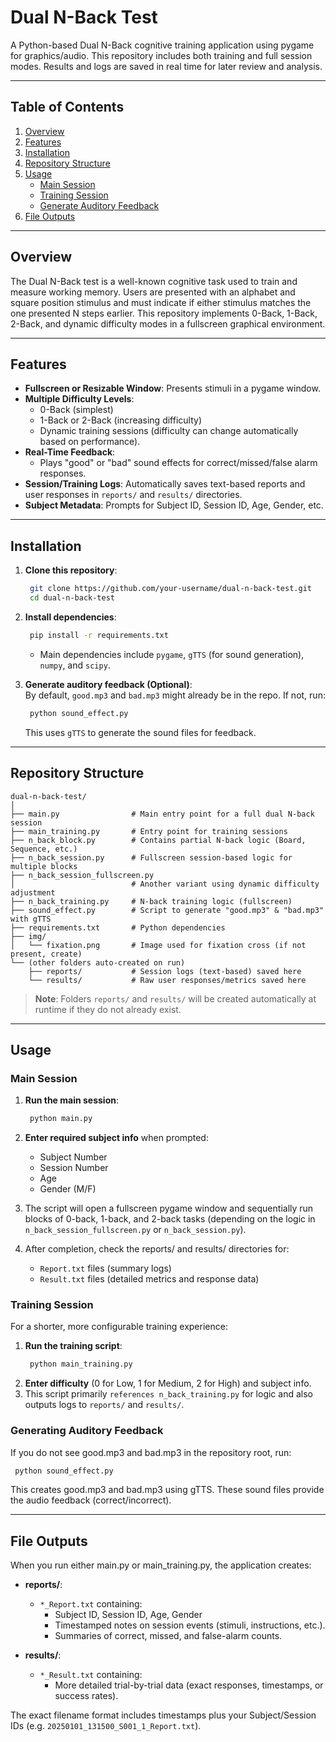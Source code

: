 # Dual N-Back Test

A Python-based Dual N-Back cognitive training application using pygame for graphics/audio. This repository includes both training and full session modes. Results and logs are saved in real time for later review and analysis.

---

## Table of Contents

1. [Overview](#overview)  
2. [Features](#features)  
3. [Installation](#installation)  
4. [Repository Structure](#repository-structure)  
5. [Usage](#usage)  
   - [Main Session](#main-session)  
   - [Training Session](#training-session)  
   - [Generate Auditory Feedback](#generate-auditory-feedback)  
6. [File Outputs](#file-outputs)  

---

## Overview

The Dual N-Back test is a well-known cognitive task used to train and measure working memory. Users are presented with an alphabet and square position stimulus and must indicate if either stimulus matches the one presented N steps earlier. This repository implements 0-Back, 1-Back, 2-Back, and dynamic difficulty modes in a fullscreen graphical environment.

---

## Features

- **Fullscreen or Resizable Window**: Presents stimuli in a pygame window.
- **Multiple Difficulty Levels**:
  - 0-Back (simplest)
  - 1-Back or 2-Back (increasing difficulty)
  - Dynamic training sessions (difficulty can change automatically based on performance).
- **Real-Time Feedback**:
  - Plays "good" or "bad" sound effects for correct/missed/false alarm responses.
- **Session/Training Logs**: Automatically saves text-based reports and user responses in `reports/` and `results/` directories.
- **Subject Metadata**: Prompts for Subject ID, Session ID, Age, Gender, etc.

---

## Installation

1. **Clone this repository**:
   ```bash
    git clone https://github.com/your-username/dual-n-back-test.git
    cd dual-n-back-test
   ```
2. **Install dependencies**:
   ```bash
    pip install -r requirements.txt
   ```
   - Main dependencies include `pygame`, `gTTS` (for sound generation), `numpy`, and `scipy`.

3. **Generate auditory feedback (Optional)**:  
   By default, `good.mp3` and `bad.mp3` might already be in the repo. If not, run:
   ```bash
    python sound_effect.py
   ```
   This uses `gTTS` to generate the sound files for feedback.

---

## Repository Structure
```
dual-n-back-test/
│
├── main.py                # Main entry point for a full dual N-back session
├── main_training.py       # Entry point for training sessions
├── n_back_block.py        # Contains partial N-back logic (Board, Sequence, etc.)
├── n_back_session.py      # Fullscreen session-based logic for multiple blocks
├── n_back_session_fullscreen.py
│                          # Another variant using dynamic difficulty adjustment
├── n_back_training.py     # N-back training logic (fullscreen)
├── sound_effect.py        # Script to generate "good.mp3" & "bad.mp3" with gTTS
├── requirements.txt       # Python dependencies
├── img/
│   └── fixation.png       # Image used for fixation cross (if not present, create)
└── (other folders auto-created on run)
    ├── reports/           # Session logs (text-based) saved here
    └── results/           # Raw user responses/metrics saved here
```
> **Note**: Folders `reports/` and `results/` will be created automatically at runtime if they do not already exist.

---

## Usage

### Main Session

1. **Run the main session**:
   ```bash
    python main.py
   ```
2. **Enter required subject info** when prompted:
   - Subject Number
   - Session Number
   - Age
   - Gender (M/F)

3. The script will open a fullscreen pygame window and sequentially run blocks of 0-back, 1-back, and 2-back tasks (depending on the logic in `n_back_session_fullscreen.py` or `n_back_session.py`).

4. After completion, check the reports/ and results/ directories for:
   - `Report.txt` files (summary logs)
   - `Result.txt` files (detailed metrics and response data)

### Training Session

For a shorter, more configurable training experience:

1. **Run the training script**:
   ```bash
    python main_training.py
   ```
2. **Enter difficulty** (0 for Low, 1 for Medium, 2 for High) and subject info.
3. This script primarily `references n_back_training.py` for logic and also outputs logs to `reports/` and `results/`.

### Generating Auditory Feedback

If you do not see good.mp3 and bad.mp3 in the repository root, run:
   ```bash
    python sound_effect.py
   ```
This creates good.mp3 and bad.mp3 using gTTS. These sound files provide the audio feedback (correct/incorrect).

---

## File Outputs

When you run either main.py or main_training.py, the application creates:

- **reports/**:
  - `*_Report.txt` containing:
    - Subject ID, Session ID, Age, Gender
    - Timestamped notes on session events (stimuli, instructions, etc.).
    - Summaries of correct, missed, and false-alarm counts.

- **results/**:
  - `*_Result.txt` containing:
    - More detailed trial-by-trial data (exact responses, timestamps, or success rates).

The exact filename format includes timestamps plus your Subject/Session IDs (e.g. `20250101_131500_S001_1_Report.txt`).
